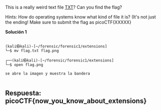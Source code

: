 
This is a really weird text file [TXT](https://jupiter.challenges.picoctf.org/static/e7e5d188621ee705ceeb0452525412ef/flag.txt)? Can you find the flag?


Hints:
How do operating systems know what kind of file it is? (It's not just the ending!
Make sure to submit the flag as picoCTF{XXXXX}


**Solución 1**

```

(kali㉿kali)-[~/forensic/forensic1/extensions]
└─$ mv flag.txt flag.png     
                                                                                                          
┌──(kali㉿kali)-[~/forensic/forensic1/extensions]
└─$ open flag.png 

se abre la imagen y muestra la bandera


```



## Respuesta: **picoCTF{now_you_know_about_extensions}**

